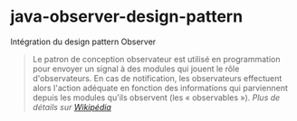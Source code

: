 # java-observer-design-pattern
Intégration du design pattern Observer

> Le patron de conception observateur est utilisé en programmation pour envoyer un signal à des modules qui jouent le rôle d'observateurs. En cas de notification, les observateurs effectuent alors l'action adéquate en fonction des informations qui parviennent depuis les modules qu'ils observent (les « observables »). _Plus de détails sur [Wikipédia](https://fr.wikipedia.org/wiki/Observateur_(patron_de_conception))_
